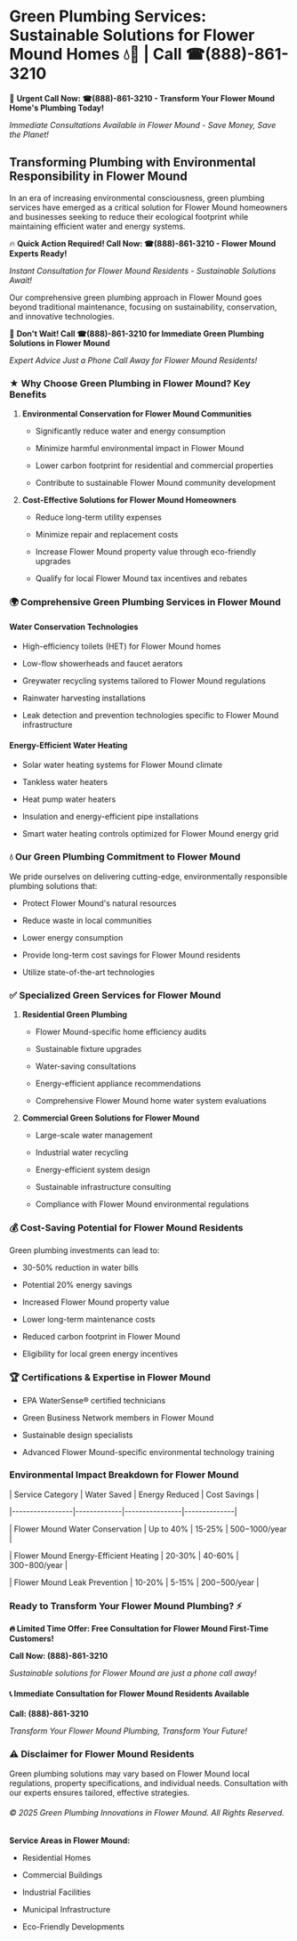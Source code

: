 # Green Plumbing Services: Sustainable Solutions for Flower Mound Homes 💧🌿 | Call ☎(888)-861-3210

🚨 **Urgent Call Now: ☎(888)-861-3210 - Transform Your Flower Mound Home's Plumbing Today!**
*Immediate Consultations Available in Flower Mound - Save Money, Save the Planet!*

## Transforming Plumbing with Environmental Responsibility in Flower Mound

In an era of increasing environmental consciousness, green plumbing services have emerged as a critical solution for Flower Mound homeowners and businesses seeking to reduce their ecological footprint while maintaining efficient water and energy systems. 

🔥 **Quick Action Required! Call Now: ☎(888)-861-3210 - Flower Mound Experts Ready!**
*Instant Consultation for Flower Mound Residents - Sustainable Solutions Await!*

Our comprehensive green plumbing approach in Flower Mound goes beyond traditional maintenance, focusing on sustainability, conservation, and innovative technologies.

🚨 **Don't Wait! Call ☎(888)-861-3210 for Immediate Green Plumbing Solutions in Flower Mound**
*Expert Advice Just a Phone Call Away for Flower Mound Residents!*

### ★ Why Choose Green Plumbing in Flower Mound? Key Benefits

1. **Environmental Conservation for Flower Mound Communities** 
   - Significantly reduce water and energy consumption
   - Minimize harmful environmental impact in Flower Mound
   - Lower carbon footprint for residential and commercial properties
   - Contribute to sustainable Flower Mound community development

2. **Cost-Effective Solutions for Flower Mound Homeowners** 
   - Reduce long-term utility expenses
   - Minimize repair and replacement costs
   - Increase Flower Mound property value through eco-friendly upgrades
   - Qualify for local Flower Mound tax incentives and rebates

### 🌍 Comprehensive Green Plumbing Services in Flower Mound

#### Water Conservation Technologies
- High-efficiency toilets (HET) for Flower Mound homes
- Low-flow showerheads and faucet aerators
- Greywater recycling systems tailored to Flower Mound regulations
- Rainwater harvesting installations
- Leak detection and prevention technologies specific to Flower Mound infrastructure

#### Energy-Efficient Water Heating
- Solar water heating systems for Flower Mound climate
- Tankless water heaters
- Heat pump water heaters
- Insulation and energy-efficient pipe installations
- Smart water heating controls optimized for Flower Mound energy grid

### 💧 Our Green Plumbing Commitment to Flower Mound

We pride ourselves on delivering cutting-edge, environmentally responsible plumbing solutions that:
- Protect Flower Mound's natural resources
- Reduce waste in local communities
- Lower energy consumption
- Provide long-term cost savings for Flower Mound residents
- Utilize state-of-the-art technologies

### ✅ Specialized Green Services for Flower Mound

1. **Residential Green Plumbing**
   - Flower Mound-specific home efficiency audits
   - Sustainable fixture upgrades
   - Water-saving consultations
   - Energy-efficient appliance recommendations
   - Comprehensive Flower Mound home water system evaluations

2. **Commercial Green Solutions for Flower Mound**
   - Large-scale water management
   - Industrial water recycling
   - Energy-efficient system design
   - Sustainable infrastructure consulting
   - Compliance with Flower Mound environmental regulations

### 💰 Cost-Saving Potential for Flower Mound Residents

Green plumbing investments can lead to:
- 30-50% reduction in water bills
- Potential 20% energy savings
- Increased Flower Mound property value
- Lower long-term maintenance costs
- Reduced carbon footprint in Flower Mound
- Eligibility for local green energy incentives

### 🏆 Certifications & Expertise in Flower Mound

- EPA WaterSense® certified technicians
- Green Business Network members in Flower Mound
- Sustainable design specialists
- Advanced Flower Mound-specific environmental technology training

### Environmental Impact Breakdown for Flower Mound

| Service Category | Water Saved | Energy Reduced | Cost Savings |
|-----------------|-------------|----------------|--------------|
| Flower Mound Water Conservation | Up to 40% | 15-25% | $500-$1000/year |
| Flower Mound Energy-Efficient Heating | 20-30% | 40-60% | $300-$800/year |
| Flower Mound Leak Prevention | 10-20% | 5-15% | $200-$500/year |

### Ready to Transform Your Flower Mound Plumbing? ⚡

**🔥 Limited Time Offer: Free Consultation for Flower Mound First-Time Customers!**

**Call Now: (888)-861-3210**
*Sustainable solutions for Flower Mound are just a phone call away!*

#### 📞 Immediate Consultation for Flower Mound Residents Available

**Call: (888)-861-3210**
*Transform Your Flower Mound Plumbing, Transform Your Future!*

### ⚠️ Disclaimer for Flower Mound Residents

Green plumbing solutions may vary based on Flower Mound local regulations, property specifications, and individual needs. Consultation with our experts ensures tailored, effective strategies.

###### © 2025 Green Plumbing Innovations in Flower Mound. All Rights Reserved.

**Service Areas in Flower Mound:** 
- Residential Homes
- Commercial Buildings
- Industrial Facilities
- Municipal Infrastructure
- Eco-Friendly Developments